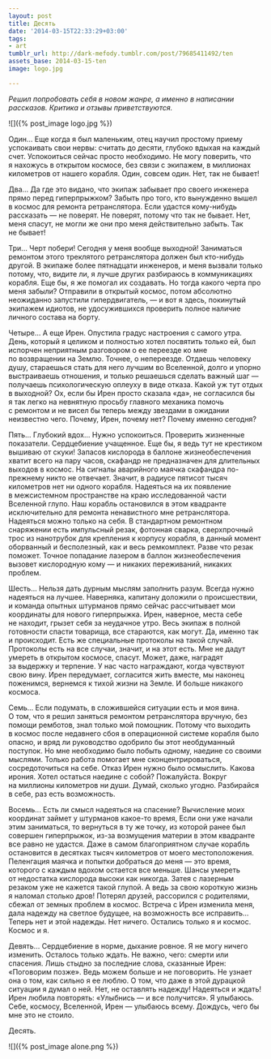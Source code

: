 ```yaml
---
layout: post
title: Десять
date: '2014-03-15T22:33:29+03:00'
tags:
- art
tumblr_url: http://dark-mefody.tumblr.com/post/79685411492/ten
assets_base: 2014-03-15-ten
image: logo.jpg

---
```

_Решил попробовать себя в новом жанре, а именно в написании рассказов. Критика и отзывы приветствуются._

<p class="block-full-width" markdown="1">![]({% post_image logo.jpg %})</p>
<!--more-->

Один... Еще когда я был маленьким, отец научил простому приему успокаивать свои нервы: считать до десяти, глубоко вдыхая на каждый счет. Успокоиться сейчас просто необходимо. Не могу поверить, что я нахожусь в открытом космосе, без связи с экипажем, в миллионах километров от нашего корабля. Один, совсем один. Нет, так не бывает!

Два... Да где это видано, что экипаж забывает про своего инженера прямо перед гиперпрыжком? Забыть про того, кто вынужденно вышел в космос для ремонта ретранслятора. Если удастся кому-нибудь рассказать — не поверят. Не поверят, потому что так не бывает. Нет, меня спасут, не могли же они про меня действительно забыть. Так не бывает!

Три... Черт побери! Сегодня у меня вообще выходной! Заниматься ремонтом этого треклятого ретранслятора должен был кто-нибудь другой. В экипаже более пятнадцати инженеров, и меня вызвали только потому, что, видите ли, я лучше других разбираюсь в коммуникациях корабля. Еще бы, я же помогал их создавать. Но тогда какого черта про меня забыли? Отправили в открытый космос, потом абсолютно неожиданно запустили гипердвигатель, — и вот я здесь, покинутый экипажем идиотов, не удосужившихся проверить полное наличие личного состава на борту.

Четыре... А еще Ирен. Опустила градус настроения с самого утра. День, который я целиком и полностью хотел посвятить только ей, был испорчен неприятным разговором о ее переезде ко мне по возвращении на Землю. Точнее, о непереезде. Отдаешь человеку душу, стараешься стать для него лучшим во Вселенной, долго и упорно выстраиваешь отношения, и только решаешься сделать важный шаг — получаешь психологическую оплеуху в виде отказа. Какой уж тут отдых в выходной? Ох, если бы Ирен просто сказала «да», не согласился бы я так легко на невнятную просьбу главного механика помочь с ремонтом и не висел бы теперь между звездами в ожидании неизвестно чего. Почему, Ирен, почему нет? Почему именно сегодня?

Пять... Глубокий вдох... Нужно успокоиться. Проверить жизненные показатели. Сердцебиение учащенное. Еще бы, я ведь тут не крестиком вышиваю от скуки! Запасов кислорода в баллоне жизнеобеспечения хватит всего на пару часов, скафандр не предназначен для длительных выходов в космос. На сигналы аварийного маячка скафандра по-прежнему никто не отвечает. Значит, в радиусе пятисот тысяч километров нет ни одного корабля. Надеяться на их появление в межсистемном пространстве на краю исследованной части Вселенной глупо. Наш корабль остановился в этом квадранте исключительно для ремонта ненавистного мне ретранслятора. Надеяться можно только на себя. В стандартном ремонтном снаряжении есть импульсный резак, фотонная сварка, сверхпрочный трос из нанотрубок для крепления к корпусу корабля, в данный момент оборванный и бесполезный, как и весь ремкомплект. Разве что резак поможет. Точное попадание лазером в баллон жизнеобеспечения вызовет кислородную кому — и никаких переживаний, никаких проблем.

Шесть... Нельзя дать дурным мыслям заполнить разум. Всегда нужно надеяться на лучшее. Наверняка, капитану доложили о происшествии, и команда опытных штурманов прямо сейчас рассчитывает мои координаты для нового гиперпрыжка. Ирен, наверное, места себе не находит, грызет себя за неудачное утро. Весь экипаж в полной готовности спасти товарища, все стараются, как могут. Да, именно так и происходит. Есть же специальные протоколы на такой случай. Протоколы есть на все случаи, значит, и на этот есть. Мне не дадут умереть в открытом космосе, спасут. Может, даже, наградят за выдержку и терпение. У нас часто награждают, когда чувствуют свою вину. Ирен передумает, согласится жить вместе, мы наконец поженимся, вернемся к тихой жизни на Земле. И больше никакого космоса.

Семь... Если подумать, в сложившейся ситуации есть и моя вина. О том, что я решил заняться ремонтом ретранслятора вручную, без помощи ремботов, знал только мой помощник. Потому что выходить в космос после недавнего сбоя в операционной системе корабля было опасно, и вряд ли руководство одобрило бы этот необдуманный поступок. Но мне необходимо было побыть одному, наедине со своими мыслями. Только работа помогает мне сконцентрироваться, сосредоточиться на себе. Отказ Ирен нужно было осмыслить. Какова ирония. Хотел остаться наедине с собой? Пожалуйста. Вокруг на миллионы километров ни души. Думай, сколько угодно. Разбирайся в себе, раз есть возможность.

Восемь... Есть ли смысл надеяться на спасение? Вычисление моих координат займет у штурманов какое-то время, Если они уже начали этим заниматься, то вернуться в ту же точку, из которой ранее был совершен гиперпрыжок, из-за возмущения материи в этом квадранте все равно не удастся. Даже в самом благоприятном случае корабль остановится в десятках тысяч километров от моего местоположения. Пеленгация маячка и попытки добраться до меня — это время, которого с каждым вдохом остается все меньше. Шансы умереть от недостатка кислорода высоки как никогда. Затея с лазерным резаком уже не кажется такой глупой. А ведь за свою короткую жизнь я наломал столько дров! Потерял друзей, рассорился с родителями, сбежал от земных проблем в космос. Встреча с Ирен изменила меня, дала надежду на светлое будущее, на возможность все исправить... Теперь нет и этой надежды. Нет ничего. Остались только я и космос. Космос и я.

Девять... Сердцебиение в норме, дыхание ровное. Я не могу ничего изменить. Осталось только ждать. Не важно, чего: смерти или спасения. Лишь стыдно за последние слова, сказанные Ирен: «Поговорим позже». Ведь можем больше и не поговорить. Не узнает она о том, как сильно я ее люблю. О том, что даже в этой дурацкой ситуации я думал о ней. Нет, не оставлять надежду! Надеяться и ждать! Ирен любила повторять: «Улыбнись — и все получится». Я улыбаюсь. Себе, космосу, Вселенной, Ирен — улыбаюсь всему. Дождусь, чего бы мне это не стоило.

Десять.

<p class="block-full-width" markdown="1">![]({% post_image alone.png %})</p>
